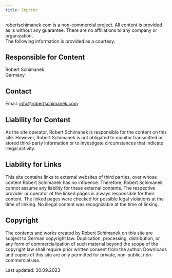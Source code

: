 ```yaml
---
title: Imprint
---
```


robertschimanek.com is a non-commercial project.
All content is provided as is without any guarantee.
There are no affiliations to any company or organization.\
The following information is provided as a courtesy:

## Responsible for Content

Robert Schimanek\
Germany

## Contact

Email: [info@robertschimanek.com](mailto:info@robertschimanek.com)

## Liability for Content

As the site operator, Robert Schimanek is responsible for the content on this site.
However, Robert Schimanek is not obligated to monitor transmitted or stored third-party information or to investigate circumstances that indicate illegal activity.

## Liability for Links

This site contains links to external websites of third parties, over whose content Robert Schimanek has no influence.
Therefore, Robert Schimanek cannot assume any liability for these external contents.
The respective provider or operator of the linked pages is always responsible for their content.
The linked pages were checked for possible legal violations at the time of linking.
No illegal content was recognizable at the time of linking.

## Copyright

The contents and works created by Robert Schimanek on this site are subject to German copyright law.
Duplication, processing, distribution, or any form of commercialization of such material beyond the scope of the copyright law shall require prior written consent from the author.
Downloads and copies of this site are only permitted for private, non-public, non-commercial use.

Last updated: 30.09.2023
